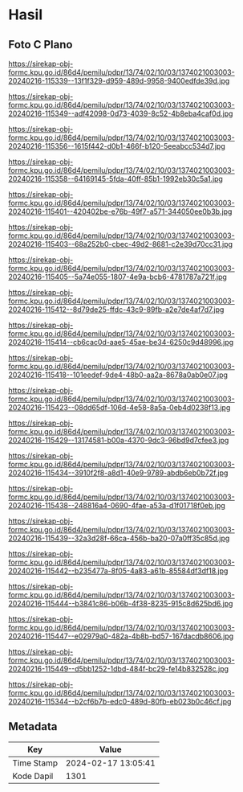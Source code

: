 # Hasil

## Foto C Plano

https://sirekap-obj-formc.kpu.go.id/86d4/pemilu/pdpr/13/74/02/10/03/1374021003003-20240216-115339--13f1f329-d959-489d-9958-9400edfde39d.jpg

https://sirekap-obj-formc.kpu.go.id/86d4/pemilu/pdpr/13/74/02/10/03/1374021003003-20240216-115349--adf42098-0d73-4039-8c52-4b8eba4caf0d.jpg

https://sirekap-obj-formc.kpu.go.id/86d4/pemilu/pdpr/13/74/02/10/03/1374021003003-20240216-115356--1615f442-d0b1-466f-b120-5eeabcc534d7.jpg

https://sirekap-obj-formc.kpu.go.id/86d4/pemilu/pdpr/13/74/02/10/03/1374021003003-20240216-115358--64169145-5fda-40ff-85b1-1992eb30c5a1.jpg

https://sirekap-obj-formc.kpu.go.id/86d4/pemilu/pdpr/13/74/02/10/03/1374021003003-20240216-115401--420402be-e76b-49f7-a571-344050ee0b3b.jpg

https://sirekap-obj-formc.kpu.go.id/86d4/pemilu/pdpr/13/74/02/10/03/1374021003003-20240216-115403--68a252b0-cbec-49d2-8681-c2e39d70cc31.jpg

https://sirekap-obj-formc.kpu.go.id/86d4/pemilu/pdpr/13/74/02/10/03/1374021003003-20240216-115405--5a74e055-1807-4e9a-bcb6-4781787a721f.jpg

https://sirekap-obj-formc.kpu.go.id/86d4/pemilu/pdpr/13/74/02/10/03/1374021003003-20240216-115412--8d79de25-ffdc-43c9-89fb-a2e7de4af7d7.jpg

https://sirekap-obj-formc.kpu.go.id/86d4/pemilu/pdpr/13/74/02/10/03/1374021003003-20240216-115414--cb6cac0d-aae5-45ae-be34-6250c9d48996.jpg

https://sirekap-obj-formc.kpu.go.id/86d4/pemilu/pdpr/13/74/02/10/03/1374021003003-20240216-115418--101eedef-9de4-48b0-aa2a-8678a0ab0e07.jpg

https://sirekap-obj-formc.kpu.go.id/86d4/pemilu/pdpr/13/74/02/10/03/1374021003003-20240216-115423--08dd65df-106d-4e58-8a5a-0eb4d0238f13.jpg

https://sirekap-obj-formc.kpu.go.id/86d4/pemilu/pdpr/13/74/02/10/03/1374021003003-20240216-115429--13174581-b00a-4370-9dc3-96bd9d7cfee3.jpg

https://sirekap-obj-formc.kpu.go.id/86d4/pemilu/pdpr/13/74/02/10/03/1374021003003-20240216-115434--3910f2f8-a8d1-40e9-9789-abdb6eb0b72f.jpg

https://sirekap-obj-formc.kpu.go.id/86d4/pemilu/pdpr/13/74/02/10/03/1374021003003-20240216-115438--248816a4-0690-4fae-a53a-d1f01718f0eb.jpg

https://sirekap-obj-formc.kpu.go.id/86d4/pemilu/pdpr/13/74/02/10/03/1374021003003-20240216-115439--32a3d28f-66ca-456b-ba20-07a0ff35c85d.jpg

https://sirekap-obj-formc.kpu.go.id/86d4/pemilu/pdpr/13/74/02/10/03/1374021003003-20240216-115442--b235477a-8f05-4a83-a61b-85584df3df18.jpg

https://sirekap-obj-formc.kpu.go.id/86d4/pemilu/pdpr/13/74/02/10/03/1374021003003-20240216-115444--b3841c86-b06b-4f38-8235-915c8d625bd6.jpg

https://sirekap-obj-formc.kpu.go.id/86d4/pemilu/pdpr/13/74/02/10/03/1374021003003-20240216-115447--e02979a0-482a-4b8b-bd57-167dacdb8606.jpg

https://sirekap-obj-formc.kpu.go.id/86d4/pemilu/pdpr/13/74/02/10/03/1374021003003-20240216-115449--d5bb1252-1dbd-484f-bc29-fe14b832528c.jpg

https://sirekap-obj-formc.kpu.go.id/86d4/pemilu/pdpr/13/74/02/10/03/1374021003003-20240216-115344--b2cf6b7b-edc0-489d-80fb-eb023b0c46cf.jpg


## Metadata

| Key        | Value               |
| ---------- | ------------------- |
| Time Stamp | 2024-02-17 13:05:41 |
| Kode Dapil | 1301                |



